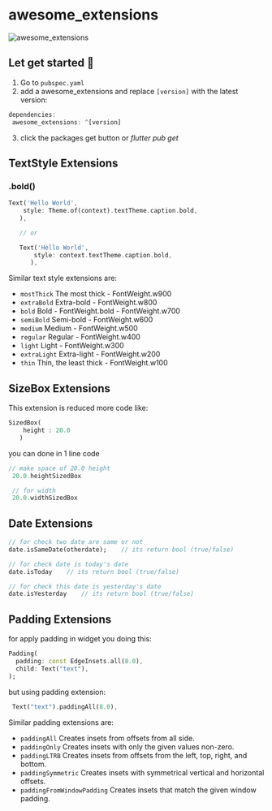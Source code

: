 # awesome_extensions

![awesome_extensions](https://github.com/jayeshpansheriya/awesome_extensions/blob/main/flutter_extension.png?raw=true)


## Let get started 💪

1. Go to `pubspec.yaml`
2. add a awesome_extensions and replace `[version]` with the latest version:

```dart
dependencies:
 awesome_extensions: ^[version]
 ```

3. click the packages get button or *flutter pub get*

## TextStyle Extensions

### .bold()
```dart
Text('Hello World',
    style: Theme.of(context).textTheme.caption.bold,
   ),

   // or

   Text('Hello World',
       style: context.textTheme.caption.bold,
      ),
```
Similar text style extensions are:
* `mostThick` The most thick - FontWeight.w900
* `extraBold` Extra-bold - FontWeight.w800
* `bold` Bold - FontWeight.bold - FontWeight.w700
* `semiBold` Semi-bold - FontWeight.w600
* `medium` Medium - FontWeight.w500
* `regular` Regular - FontWeight.w400
* `light` Light - FontWeight.w300
* `extraLight` Extra-light - FontWeight.w200
* `thin` Thin, the least thick - FontWeight.w100


## SizeBox Extensions

This extension is reduced more code like:
```dart
SizedBox(
    height : 20.0
   )
```
you can done in 1 line code

```dart
// make space of 20.0 height
 20.0.heightSizedBox

 // for width
 20.0.widthSizedBox
```

## Date Extensions

```dart
// for check two date are same or not
date.isSameDate(otherdate);    // its return bool (true/false)

// for check date is today's date
date.isToday    // its return bool (true/false)

// for check this date is yesterday's date
date.isYesterday    // its return bool (true/false)
```

## Padding Extensions

for apply padding in widget you doing this:

```dart
Padding(
  padding: const EdgeInsets.all(8.0),
  child: Text("text"),
);
```
but using padding extension:
```dart
 Text("text").paddingAll(8.0),
```

Similar padding extensions are:
* `paddingAll` Creates insets from offsets from all side.
* `paddingOnly` Creates insets with only the given values non-zero.
* `paddingLTRB` Creates insets from offsets from the left, top, right, and bottom.
* `paddingSymmetric` Creates insets with symmetrical vertical and horizontal offsets.
* `paddingFromWindowPadding` Creates insets that match the given window padding.
